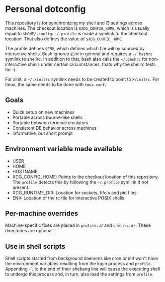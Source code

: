 # Personal dotconfig

This repository is for synchronizing my shell and i3 settings across machines.
The checkout location is `$XDG_CONFIG_HOME`, which is usually equal to `$HOME/.config`.
`~/.profile` is made a symlink to the checkout location.
That also defines the value of `$XDG_CONFIG_HOME`.

The profile defines `$ENV`, which defines which file will by sourced by interactive shells.
Bash ignores `$ENV` in general and requires a `~/.bashrc` symlink to shellrc.
In addition to that, bash also calls the `~/.bashrc` for non-interactive shells under certain circumstances, thats why the shellrc tests for -i.

For xinit, a `~/.xinitrc` symlink needs to be created to point to `X/initrc`.
For tmux, the same needs to be done with `tmux.conf`.

## Goals

- Quick setup on new machines
- Portable across bourne-like shells
- Portable between terminal emulators
- Consistent DE behavior across machines
- Informative, but short prompt

## Environment variable made available

- USER
- HOME
- HOSTNAME
- XDG_CONFIG_HOME:
  Points to the checkout location of this repository.
  The `profile` detects this by following the `~/.profile` symlink if not present.
- XDG_RUNTIME_DIR:
  Location for sockets, fifo's and pid files.
- ENV:
  Location of the rc file for interactive POSIX shells.

## Per-machine overrides

Machine-specific fixes are placed in `profile.d/` and `shellrc.d/`.
These directories are optional.

## Use in shell scripts

Shell scripts started from background daemons like cron or init won't have the environment variables resulting from the login process and `profile`.
Appending `-l` to the end of their shebang line will cause the executing shell to undergo this process and, in turn, also load the settings from `profile`.
